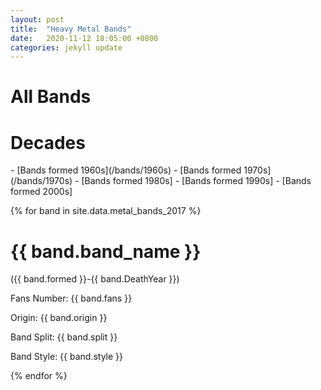 ```yaml
---
layout: post
title:  "Heavy Metal Bands"
date:   2020-11-12 18:05:00 +0800
categories: jekyll update
---
```


# All Bands

<h1>Decades</h1>
- [Bands formed 1960s](/bands/1960s)
- [Bands formed 1970s](/bands/1970s)
- [Bands formed 1980s]
- [Bands formed 1990s]
- [Bands formed 2000s]

{% for band in site.data.metal_bands_2017 %}
<p><h1>{{ band.band_name  }}</h1>({{  band.formed  }}-{{  band.DeathYear  }})</p>
<p>Fans Number: {{  band.fans  }}</p>
<p>Origin: {{  band.origin  }}</p>
<p>Band Split: {{  band.split  }}</p>
<p>Band Style: {{  band.style  }}</p>


{% endfor %}

